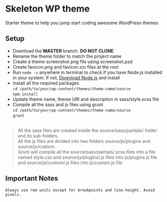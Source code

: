 # Skeleton WP theme
Starter theme to help you jump start coding awesome WordPress themes

## Setup
- Download the **MASTER** branch. **DO NOT CLONE**
- Rename the theme folder to match the project name
- Create a theme screenshot.png file using screenshot.psd
- Create favicon.png and favicon.ico files at the root
- Run `node -v` anywhere in terminal to check if you have Node.js installed in your system. If not, [Download Node.js](https://nodejs.org/en/) and install
- Install all the required packages <br>
`cd /path/to/your/wp-content/themes/theme-name/source` <br>
`npm install`
- Update theme name, theme URI and description in sass/style.scss file
- Compile all the sass and js files using grunt<br>
`cd /path/to/your/wp-content/themes/theme-name/source` <br>
`grunt`<br><br>
> All the sass files are created inside the source/sass/partials/ folder and its sub-folders. <br>All the js files are divided into two folders source/js/plugins and source/js/custom. <br>Grunt will compile all the source/sass/partials/.scss files into a file named style.css and source/js/plugins/.js files into js/plugins.js file and source/js/custom/.js files into js/custom.js file

## Important Notes
	Always use rem units except for breakpoints and line-height. Avoid pixels.